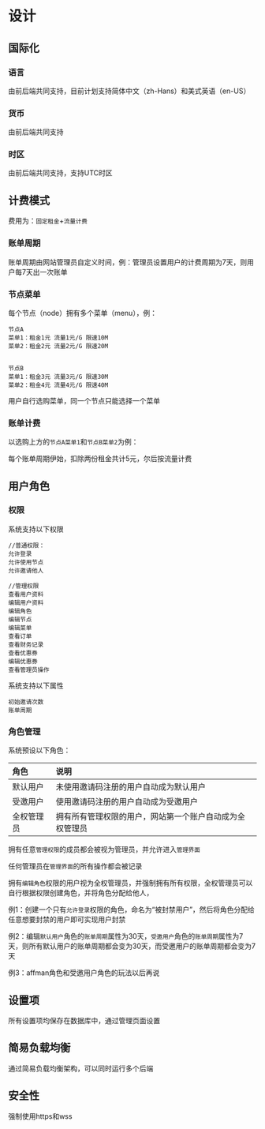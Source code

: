 # 设计

## 国际化

### 语言

由前后端共同支持，目前计划支持简体中文（zh-Hans）和美式英语（en-US）

### 货币

由前后端共同支持

### 时区

由前后端共同支持，支持UTC时区

## 计费模式

费用为：`固定租金`+`流量计费`

### 账单周期

账单周期由网站管理员自定义时间，例：管理员设置用户的计费周期为7天，则用户每7天出一次账单

### 节点菜单

每个节点（node）拥有多个菜单（menu），例：

```
节点A
菜单1：租金1元 流量1元/G 限速10M
菜单2：租金2元 流量2元/G 限速20M


节点B
菜单1：租金3元 流量3元/G 限速30M
菜单2：租金4元 流量4元/G 限速40M
```

用户自行选购菜单，同一个节点只能选择一个菜单

### 账单计费

以选购上方的`节点A菜单1`和`节点B菜单2`为例：

每个账单周期伊始，扣除两份租金共计5元，尔后按流量计费

## 用户角色

### 权限

系统支持以下权限

```
//普通权限：
允许登录
允许使用节点
允许邀请他人

//管理权限
查看用户资料
编辑用户资料
编辑角色
编辑节点
编辑菜单
查看订单
查看财务记录
查看优惠券
编辑优惠券
查看管理员操作
```

系统支持以下属性

```
初始邀请次数
账单周期
```

### 角色管理

系统预设以下角色：

| 角色 | 说明 |
| :--- | :--- |
| 默认用户 | 未使用邀请码注册的用户自动成为默认用户 |
| 受邀用户 | 使用邀请码注册的用户自动成为受邀用户 |
| 全权管理员 | 拥有所有管理权限的用户，网站第一个账户自动成为全权管理员 |

拥有任意`管理权限`的成员都会被视为管理员，并允许进入`管理界面`

任何管理员在`管理界面`的所有操作都会被记录

拥有`编辑角色`权限的用户视为全权管理员，并强制拥有所有权限，全权管理员可以自行根据权限创建角色，并将角色分配给他人，

例1：创建一个只有`允许登录`权限的角色，命名为“被封禁用户”，然后将角色分配给任意想要封禁的用户即可实现用户封禁

例2：编辑`默认用户`角色的`账单周期`属性为30天，`受邀用户`角色的`账单周期`属性为7天，则所有默认用户的账单周期都会变为30天，而受邀用户的账单周期都会变为7天

例3：affman角色和受邀用户角色的玩法以后再说

## 设置项

所有设置项均保存在数据库中，通过管理页面设置

## 简易负载均衡

通过简易负载均衡架构，可以同时运行多个后端

## 安全性

强制使用https和wss

